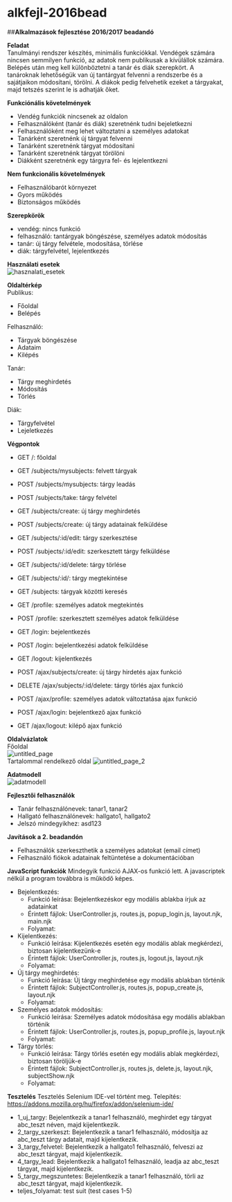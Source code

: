 # alkfejl-2016bead
##<b>Alkalmazások fejlesztése 2016/2017 beadandó</b>

<b>Feladat</b> <br>
Tanulmányi rendszer készítés, minimális funkciókkal. Vendégek számára nincsen semmilyen funkció, az adatok nem publikusak a kívülállok számára. Belépés után meg kell különböztetni a tanár és diák szerepkört. A tanároknak lehetőségük van új tantárgyat felvenni a rendszerbe és a sajátjaikon módosítani, törölni. A diákok pedig felvehetik ezeket a tárgyakat, majd tetszés szerint le is adhatják őket.

<b>Funkciónális követelmények</b>
-	Vendég funkciók nincsenek az oldalon
-	Felhasználóként (tanár és diák) szeretnénk tudni bejeletkezni
- Felhasználóként meg lehet változtatni a személyes adatokat
-	Tanárként szeretnénk új tárgyat felvenni
-	Tanárként szeretnénk tárgyat módosítani
-	Tanárként szeretnénk tárgyat törölöni
-	Diákként szeretnénk egy tárgyra fel- és lejelentkezni

<b>Nem funkcionális követelmények</b>
-	Felhasználóbarót környezet
-	Gyors működés
-	Biztonságos működés

<b>Szerepkörök</b>
-	vendég: nincs funkció
-	felhasználó: tantárgyak böngészése, személyes adatok módosítás
  -	tanár: új tárgy felvétele, modosítása, törlése
  -	diák: tárgyfelvétel, lejelentkezés

<b>Használati esetek</b><br>
![hasznalati_esetek](https://cloud.githubusercontent.com/assets/14218102/19416852/036f60a6-939c-11e6-99bf-93b50e40b346.png)

<b>Oldaltérkép</b><br>
Publikus:
-	Főoldal
-	Belépés

Felhasználó:
- Tárgyak böngészése
- Adataim
-	Kilépés
  
Tanár:
-	Tárgy meghirdetés
  -	Módosítás
  -	Törlés
  
Diák:
-	Tárgyfelvétel
  -	Lejeletkezés

<b>Végpontok</b>
-	GET /: főoldal
- GET /subjects/mysubjects: felvett tárgyak
- POST /subjects/mysubjects: tárgy leadás
- POST /subjects/take: tárgy felvétel
- GET /subjects/create: új tárgy meghirdetés
- POST /subjects/create: új tárgy adatainak felküldése
- GET /subjects/:id/edit: tárgy szerkesztése
- POST /subjects/:id/edit: szerkesztett tárgy felküldése
- GET /subjects/:id/delete: tárgy törlése
- GET /subjects/:id/: tárgy megtekintése
- GET /subjects: tárgyak közötti keresés
- GET /profile: személyes adatok megtekintés
- POST /profile: szerkesztett személyes adatok felküldése
-	GET /login: bejelentkezés
-	POST /login: bejelentkezési adatok felküldése
- GET /logout: kijelentkezés

- POST /ajax/subjects/create: új tárgy hirdetés ajax funkció
- DELETE /ajax/subjects/:id/delete: tárgy törlés ajax funkció
- POST /ajax/profile: személyes adatok változtatása ajax funkció
- POST /ajax/login: bejelentkező ajax funkció
- GET /ajax/logout: kilépő ajax funkció

<b>Oldalvázlatok</b>
<br>Főoldal<br>
![untitled_page](https://cloud.githubusercontent.com/assets/14218102/19416857/1ad63102-939c-11e6-8493-9938f34c8cf7.jpg)
<br>Tartalommal rendelkező oldal
![untitled_page_2](https://cloud.githubusercontent.com/assets/14218102/19416859/20c0e1d4-939c-11e6-920a-56fc51c57559.jpg)

<b>Adatmodell</b><br>
![adatmodell](https://cloud.githubusercontent.com/assets/14218102/19416854/11166632-939c-11e6-96df-775d438c4869.png)

<b>Fejlesztői felhasználók</b>
- Tanár felhasználónevek: tanar1, tanar2
- Hallgató felhasználónevek: hallgato1, hallgato2
- Jelszó mindegyikhez: asd123

<b>Javítások a 2. beadandón</b>
- Felhasználók szerkeszthetik a személyes adatokat (email címet)
- Felhasználó fiókok adatainak feltüntetése a dokumentációban

<b>JavaScript funkciók</b>
Mindegyik funkció AJAX-os funkció lett. A javascriptek nélkül a program továbbra is működő képes.
- Bejelentkezés:
  - Funkció leírása: Bejelentkezéskor egy modális ablakba írjuk az adatainkat
  - Érintett fájlok: UserController.js, routes.js, popup_login.js, layout.njk, main.njk
  - Folyamat:
- Kijelentkezés:
  - Funkció leírása:  Kijelentkezés esetén egy modális ablak megkérdezi, biztosan kijelentkezünk-e
  - Érintett fájlok: UserController.js, routes.js, logout.js, layout.njk
  - Folyamat:
- Új tárgy meghirdetés:
  - Funkció leírása: Új tárgy meghirdetése egy modális ablakban történik
  - Érintett fájlok: SubjectController.js, routes.js, popup_create.js, layout.njk
  - Folyamat:
- Személyes adatok módosítás:
  - Funkció leírása: Személyes adatok módosítása egy modális ablakban történik
  - Érintett fájlok: UserController.js, routes.js, popup_profile.js, layout.njk
  - Folyamat:
- Tárgy törlés:
  - Funkció leírása: Tárgy törlés esetén egy modális ablak megkérdezi, biztosan töröljük-e
  - Érintett fájlok: SubjectController.js, routes.js, delete.js, layout.njk, subjectShow.njk
  - Folyamat:

<b>Tesztelés</b>
Tesztelés Selenium IDE-vel történt meg. Telepítés: https://addons.mozilla.org/hu/firefox/addon/selenium-ide/
- 1_uj_targy: Bejelentkezik a tanar1 felhasználó, meghirdet egy tárgyat abc_teszt néven, majd kijelentkezik.
- 2_targy_szerkeszt: Bejelentkezik a tanar1 felhasználó, módosítja az abc_teszt tárgy adatait, majd kijelentkezik.
- 3_targy_felvetel: Bejelentkezik a hallgato1 felhasználó, felveszi az abc_teszt tárgyat, majd kijelentkezik.
- 4_targy_lead: Bejelentkezik a hallgato1 felhasználó, leadja az abc_teszt tárgyat, majd kijelentkezik.
- 5_targy_megszuntetes: Bejelentkezik a tanar1 felhasználó, törli az abc_teszt tárgyat, majd kijelentkezik.
- teljes_folyamat: test suit (test cases 1-5)
